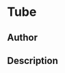 # Tube

## Author

<!-- Insert Your Name Here -->

## Description

<!-- Describe your example here -->
